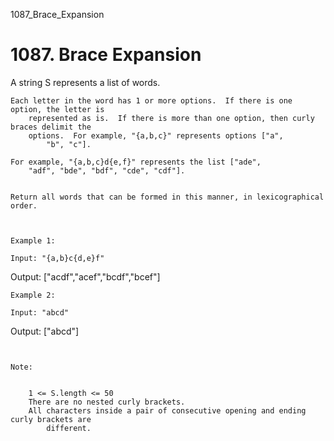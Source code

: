 1087_Brace_Expansion
# 1087. Brace Expansion

A string S represents a list of words.

    Each letter in the word has 1 or more options.  If there is one option, the letter is
        represented as is.  If there is more than one option, then curly braces delimit the
        options.  For example, "{a,b,c}" represents options ["a",
            "b", "c"].

    For example, "{a,b,c}d{e,f}" represents the list ["ade",
        "adf", "bde", "bdf", "cde", "cdf"].
    

    Return all words that can be formed in this manner, in lexicographical order.

     

    Example 1:

    Input: "{a,b}c{d,e}f"
Output: ["acdf","acef","bcdf","bcef"]

    Example 2:

    Input: "abcd"
Output: ["abcd"]

     

    Note:

    
        1 <= S.length <= 50
        There are no nested curly brackets.
        All characters inside a pair of consecutive opening and ending curly brackets are
            different.